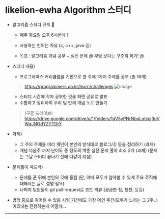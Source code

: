 # likelion-ewha Algorithm 스터디

* 알고리즘 스터디 규칙 🦁
  * 매주 화요일 오후 6시반에 !
  * 사용하는 언어는 자유 (c, c++, java 등)
  
  * 목표 : 알고리즘 개념 공부 + 실전 문제 
  @ 부담 보다는 꾸준히 하기! @
  
* 스터디 내용)

  * 프로그래머스 커리큘럼을 기반으로 한 주에 1가지 주제를 공부 (총 16개)
  > https://programmers.co.kr/learn/challenges
  ![image](https://user-images.githubusercontent.com/63237947/93855075-d6d7b480-fcf1-11ea-9a3f-a781bfe74f3c.png)
  * 스터디 시간에 각자 공부한 것을 화면 공유로 발표
  * 수합하고 정리하여 우리 팀 만의 개념 노트 만들기 
  > (구글 드라이브) https://drive.google.com/drive/u/1/folders/1qV5yPNrNbuLotkcj3uVWqJNOdYZYTDtY
  
* 과제)
  * 그 주의 주제를 미리 개인이 본인의 방식대로 블로그/깃 등을 정리하기 (과제)
  * 개념 다음주 까지 난이도 중 정도의 백준 실전 문제 풀이 최소 2개 (과제) (문제는 그날 스터디 끝나기 전에 다같이 지정)

* 문제풀이 피드백)
  * 문제를 푼 뒤에 본인의 깃에 올림 (단, 이때 모두가 알아볼 수 있게 주요 로직에 대해서는 글로 설명 필요)
  * 나머지 팀원들이 git pull request로 코드 리뷰 (궁금한 점, 칭찬, 등등)

* 방학 중으로 이어질 수 있음 시험 기간에도 가장 메인 주간(모두가 느끼는 그 2주..) 이외에는 진행하는게 어떨까...

<hr/>

